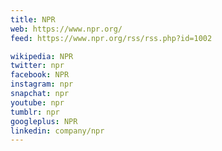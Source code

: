 ```yaml
---
title: NPR
web: https://www.npr.org/
feed: https://www.npr.org/rss/rss.php?id=1002

wikipedia: NPR
twitter: npr
facebook: NPR
instagram: npr
snapchat: npr
youtube: npr
tumblr: npr
googleplus: NPR
linkedin: company/npr
---
```

